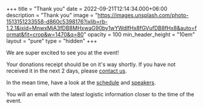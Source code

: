 +++
title = "Thank you"
date = 2022-09-21T12:14:34.000+06:00
description = "Thank you"
image = "https://images.unsplash.com/photo-1513151233558-d860c5398176?ixlib=rb-1.2.1&ixid=MnwxMjA3fDB8MHxwaG90by1wYWdlfHx8fGVufDB8fHx8&auto=format&fit=crop&w=1470&q=80"
opacity = 100
min_header_height = "10em"
layout = "pure"
type = "hidden"
+++

We are super excited to see you at the event!

Your donations receipt should be on it's way shortly. If you have not received it in the next 2 days, please [contact us](/contact).

In the mean time, have a look at the [schedule](/schedule) and [speakers](/speakers).

You will an email with the latest logistic information closer to the time of the event.

